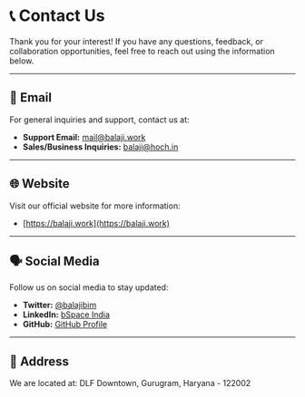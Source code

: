 # 📞 Contact Us

Thank you for your interest! If you have any questions, feedback, or collaboration opportunities, feel free to reach out using the information below.

---

## 📧 Email
For general inquiries and support, contact us at:

- **Support Email:** [mail@balaji.work](mailto:mail@balaji.work)
- **Sales/Business Inquiries:** [balaji@hoch.in](mailto:balaji@hoch.in)

---

## 🌐 Website
Visit our official website for more information:

- [https://balaji.work](https://balaji.work)

---

## 🗣️ Social Media
Follow us on social media to stay updated:

- **Twitter:** [@balajibim](https://x.com/balajibim)
- **LinkedIn:** [bSpace India](https://linkedin.com/company/bspaceindia)
- **GitHub:** [GitHub Profile](https://github.com/balajibalagurusami)

---

## 📍 Address
We are located at:
DLF Downtown, Gurugram, Haryana - 122002
